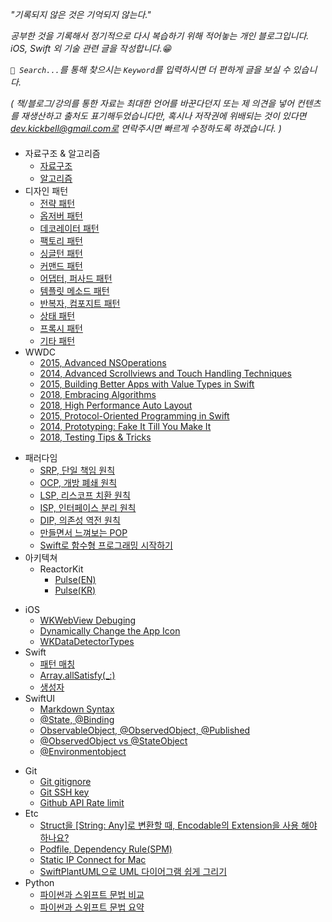 _"기록되지 않은 것은 기억되지 않는다."_  
      
_공부한 것을 기록해서 정기적으로 다시 복습하기 위해 적어놓는 개인 블로그입니다._                             
_iOS, Swift 외 기술 관련 글을 작성합니다.😁_

_`🔎 Search...`를 통해 찾으시는 `Keyword`를 입력하시면 더 편하게 글을 보실 수 있습니다._    
                        
_( 책/블로그/강의를 통한 자료는 최대한 언어를 바꾼다던지 또는 제 의견을 넣어 컨텐츠를 재생산하고 출처도 표기해두었습니다만, 혹시나 저작권에 위배되는 것이 있다면 dev.kickbell@gmail.com로 연락주시면 빠르게 수정하도록 하겠습니다. )_
                                    

####               
               
* 자료구조 & 알고리즘
    * [자료구조](DataStructure/datastructure.md)                                  
    * [알고리즘](Algorithm/algorithm.md)                                     
* 디자인 패턴
    * [전략 패턴](README.md)
    * [옵저버 패턴](README.md)
    * [데코레이터 패턴](README.md)
    * [팩토리 패턴](README.md)
    * [싱글턴 패턴](README.md)
    * [커맨드 패턴](README.md)
    * [어댑터, 퍼사드 패턴](README.md)
    * [템플릿 메소드 패턴](README.md)
    * [반복자, 컴포지트 패턴](README.md)
    * [상태 패턴](README.md)
    * [프록시 패턴](README.md)
    * [기타 패턴](README.md)
* WWDC
    * [2015, Advanced NSOperations](advanced-nsoperations.md)
    * [2014, Advanced Scrollviews and Touch Handling Techniques](advanced-scrollviews-and-touch-handling-techniques.md)
    * [2015, Building Better Apps with Value Types in Swift](building-better-apps-with-value-types-in-swift.md)
    * [2018, Embracing Algorithms](embracing-algorithms.md)
    * [2018, High Performance Auto Layout](high-performance-autolayout.md)
    * [2015, Protocol-Oriented Programming in Swift](protocol-oriented-programming-in-swift.md)
    * [2014, Prototyping: Fake It Till You Make It](prototyping-fake-it-till-you-make-it.md)
    * [2018, Testing Tips & Tricks](testing-tips-and-tricks.md) 
<!--     * [Dependency Injection](README.md)           
    * [KVO](README.md)                                
    * [Singletons](README.md)   -->
<!-- * Accessibility
    * [VoiceOver](README.md)          
    * [Dynamic Type](README.md)       -->
* 패러다임 
    * [SRP, 단일 책임 원칙](Paradigm/srp.md)
    * [OCP, 개방 폐쇄 원칙](Paradigm/ocp.md)
    * [LSP, 리스코프 치환 원칙](Paradigm/lsp.md)
    * [ISP, 인터페이스 분리 원칙](Paradigm/isp.md)
    * [DIP, 의존성 역전 원칙](Paradigm/dip.md)   
    * [만들면서 느껴보는 POP](Paradigm/protocol-oriented-programming.md)                
    * [Swift로 함수형 프로그래밍 시작하기](Paradigm/functional-programming.md)
* 아키텍쳐 
    * ReactorKit           
        * [Pulse(EN)](Architecture-Pattern/reactorkit-pulse-en.md)
        * [Pulse(KR)](Architecture-Pattern/reactorkit-pulse-kr.md)       
<!--     * Coordinator Pattern          
        * [Basic](Architecture-Pattern/coordinator-pattern-basic.md)
        * [Advance](Architecture-Pattern/coordinator-pattern-advance.md)
        * [RxFlow](Architecture-Pattern/coordinator-pattern-rxflow.md) -->
* iOS                
    * [WKWebView Debuging](iOS/webviewinfo-from-safari.md)
    * [Dynamically Change the App Icon](iOS/dynamically-change-the-appIcon.md)       
    * [WKDataDetectorTypes](iOS/wkdatadetectortypes.md) 
* Swift    
    * [패턴 매칭](Swift/swift-pattern-mathching.md)               
    * [Array.allSatisfy(_:)](Swift/allsatisfy.md)                       
    * [생성자](Swift/initialization.md)                               
* SwiftUI                         
    * [Markdown Syntax](SwiftUI/markdown-syntax.md)           
    * [@State, @Binding](SwiftUI/state-binding.md)           
    * [ObservableObject, @ObservedObject, @Published](SwiftUI/observableobject-observedobject-published.md)     
    * [@ObservedObject vs @StateObject](SwiftUI/observed-state-object.md)                               
    * [@Environmentobject](SwiftUI/environmentobject.md)                              
<!-- * RxSwift 
    * [Just, From, Of](RxSwift/just-from-of.md)       
    * [Empty, Never, Throw](RxSwift/empty-never-throw.md)         
    * [CombineLatest, WithLatestFrom, Zip](RxSwift/combinelatest-withlatestfrom-zip.md)         
    * [TakeUntil](RxSwift/takeuntil.md)            
    * [Reactive Wrapper](RxSwift/reactive-wrapper.md)
    * [Reactive Extension](RxSwift/reactive-extension.md)         
    * [Rxswift Handbook](RxSwift/rxswift-handbook.md)       
    * [Rxswift vs Combine](RxSwift/rxswift-vs-combine.md)       -->
* Git
    * [Git gitignore](Git/gitignore.md)
    * [Git SSH key](Git/git-sshkey.md)
    * [Github API Rate limit](Git/github-api-rate-limit.md)                 
* Etc         
    * [Struct을 [String: Any]로 변환할 때, Encodable의 Extension을 사용 해야 하나요?](Miscellaneous/stringany-convert-encodable.md)
    * [Podfile, Dependency Rule(SPM)](Miscellaneous/podfile-dependency-rule.md)               
    * [Static IP Connect for Mac](Miscellaneous/static-ip-connect.md)           
    * [SwiftPlantUML으로 UML 다이어그램 쉽게 그리기](Miscellaneous/swiftplantuml.md)            
* Python          
    * [파이썬과 스위프트 문법 비교](Python/python.md)                            
    * [파이썬과 스위프트 문법 요약](Python/python-shorts.md)                         


                                             
          



